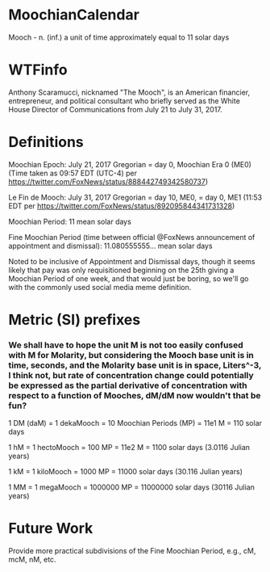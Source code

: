 # MoochianCalendar
Mooch - n. (inf.) a unit of time approximately equal to 11 solar days

# WTFinfo
Anthony Scaramucci, nicknamed "The Mooch", is an American financier, entrepreneur, and political consultant who briefly served as the White House Director of Communications from July 21 to July 31, 2017. 

# Definitions
Moochian Epoch: July 21, 2017 Gregorian = day 0, Moochian Era 0 (ME0) (Time taken as 09:57 EDT (UTC-4) per https://twitter.com/FoxNews/status/888442749342580737)

Le Fin de Mooch: July 31, 2017 Gregorian = day 10, ME0, = day 0, ME1 (11:53 EDT per https://twitter.com/FoxNews/status/892095844341731328)

Moochian Period: 11 mean solar days

Fine Moochian Period (time between official @FoxNews announcement of appointment and dismissal): 11.080555555... mean solar days

Noted to be inclusive of Appointment and Dismissal days, though it seems likely
that pay was only requisitioned beginning on the 25th giving a Moochian Period of
one week, and that would just be boring, so we'll go with the commonly used
social media meme definition.

# Metric (SI) prefixes

### We shall have to hope the unit M is not too easily confused with M for Molarity, but considering the Mooch base unit is in time, seconds, and the Molarity base unit is in space, Liters^-3, I think not, but rate of concentration change could potentially be expressed as the partial derivative of concentration with respect to a function of Mooches, dM/dM now wouldn't that be fun?

1 DM (daM) = 1 dekaMooch = 10 Moochian Periods (MP) = 11e1 M = 110 solar days

1 hM = 1 hectoMooch = 100 MP = 11e2 M = 1100 solar days (3.0116 Julian years)

1 kM = 1 kiloMooch = 1000 MP = 11000 solar days (30.116 Julian years)

1 MM = 1 megaMooch = 1000000 MP = 11000000 solar days (30116 Julian years)

# Future Work
Provide more practical subdivisions of the Fine Moochian Period, e.g., cM, mcM, nM, etc. 
